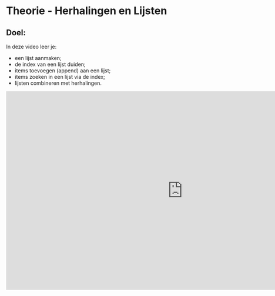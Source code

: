 # Theorie - Herhalingen en Lijsten


## Doel:

In deze video leer je: 
* een lijst aanmaken; 
* de index van een lijst duiden; 
* items toevoegen (append) aan een lijst; 
* items zoeken in een lijst via de index; 
* lijsten combineren met herhalingen. 

<div class ="dodona-centered-group">
<iframe width="960" height="540" src="https://www.youtube.com/embed/8Wy1iShDy3g?list=PL7qul8TV_7p5mZ_LFp_KHUVn1WglOU-is" title="Python in de Klas - Lijsten en Herhalingen" frameborder="0" allow="accelerometer; autoplay; clipboard-write; encrypted-media; gyroscope; picture-in-picture; web-share" allowfullscreen></iframe>
</div>
